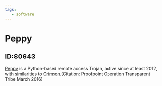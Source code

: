 ```yaml
---
tags:
   - software
---
```

# Peppy
## ID:S0643
[Peppy](/mitre/software/S0643) is a Python-based remote access Trojan, active since at least 2012, with similarities to [Crimson](/mitre/software/S0115).(Citation: Proofpoint Operation Transparent Tribe March 2016)
